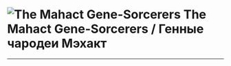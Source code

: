 # ![The Mahact Gene-Sorcerers](icons/mahact40x40.png) The Mahact Gene-Sorcerers / Генные чародеи Мэхакт
---
